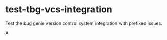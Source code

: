 # test-tbg-vcs-integration
Test the bug genie version control system integration with prefixed issues.

A
